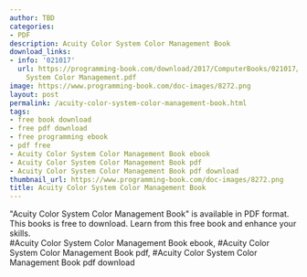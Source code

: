 ```yaml
---
author: TBD
categories:
- PDF
description: Acuity Color System Color Management Book
download_links:
- info: '021017'
  url: https://programming-book.com/download/2017/ComputerBooks/021017/Acuity Color
    System Color Management.pdf
image: https://www.programming-book.com/doc-images/8272.png
layout: post
permalink: /acuity-color-system-color-management-book.html
tags:
- free book download
- free pdf download
- free programming ebook
- pdf free
- Acuity Color System Color Management Book ebook
- Acuity Color System Color Management Book pdf
- Acuity Color System Color Management Book pdf download
thumbnail_url: https://www.programming-book.com/doc-images/8272.png
title: Acuity Color System Color Management Book
---
```


 
<div class="item-desc text-justify">
  "Acuity Color System Color Management Book" is available in PDF format. This books is free to download. Learn from this free book and enhance your skills.
  <br>
  #Acuity Color System Color Management Book ebook, #Acuity Color System Color Management Book pdf, #Acuity Color System Color Management Book pdf download
</div>